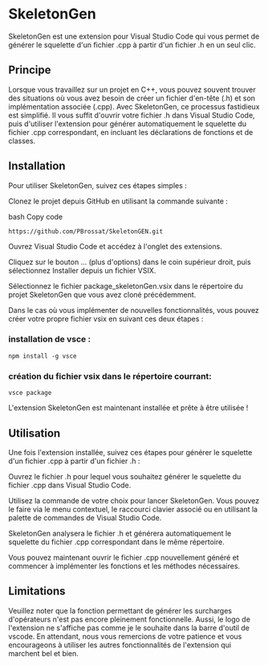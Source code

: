 # SkeletonGen

SkeletonGen est une extension pour Visual Studio Code qui vous permet de générer le squelette d'un fichier .cpp à partir d'un fichier .h en un seul clic.

## Principe
Lorsque vous travaillez sur un projet en C++, vous pouvez souvent trouver des situations où vous avez besoin de créer un fichier d'en-tête (.h) et son implémentation associée (.cpp). 
Avec SkeletonGen, ce processus fastidieux est simplifié. Il vous suffit d'ouvrir votre fichier .h dans Visual Studio Code, puis d'utiliser l'extension pour générer automatiquement le squelette du fichier .cpp correspondant, en incluant les déclarations de fonctions et de classes.

## Installation
Pour utiliser SkeletonGen, suivez ces étapes simples :

Clonez le projet depuis GitHub en utilisant la commande suivante :

bash
Copy code

`
https://github.com/PBrossat/SkeletonGEN.git 
`

Ouvrez Visual Studio Code et accédez à l'onglet des extensions.

Cliquez sur le bouton ... (plus d'options) dans le coin supérieur droit, puis sélectionnez Installer depuis un fichier VSIX.

Sélectionnez le fichier package_skeletonGen.vsix dans le répertoire du projet SkeletonGen que vous avez cloné précédemment.

Dans le cas où vous implémenter de nouvelles fonctionnalités, vous pouvez créer votre propre fichier vsix en suivant ces deux étapes :

### installation de vsce :

`
npm install -g vsce
`

### création du fichier vsix dans le répertoire courrant:


`
vsce package
`

L'extension SkeletonGen est maintenant installée et prête à être utilisée !

## Utilisation
Une fois l'extension installée, suivez ces étapes pour générer le squelette d'un fichier .cpp à partir d'un fichier .h :

Ouvrez le fichier .h pour lequel vous souhaitez générer le squelette du fichier .cpp dans Visual Studio Code.

Utilisez la commande de votre choix pour lancer SkeletonGen. Vous pouvez le faire via le menu contextuel, le raccourci clavier associé ou en utilisant la palette de commandes de Visual Studio Code.

SkeletonGen analysera le fichier .h et générera automatiquement le squelette du fichier .cpp correspondant dans le même répertoire.

Vous pouvez maintenant ouvrir le fichier .cpp nouvellement généré et commencer à implémenter les fonctions et les méthodes nécessaires.


## Limitations

Veuillez noter que la fonction permettant de générer les surcharges d'opérateurs n'est pas encore pleinement fonctionnelle.
Aussi, le logo de l'extension ne s'affiche pas comme je le souhaite dans la barre d'outil de vscode.
En attendant, nous vous remercions de votre patience et vous encourageons à utiliser les autres fonctionnalités de l'extension qui marchent bel et bien.

